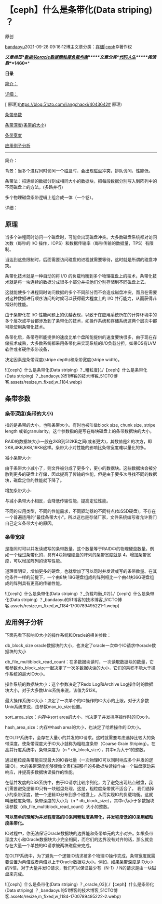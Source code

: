 # 【ceph】什么是条带化(Data striping) ？

 原创

[bandaoyu](https://blog.51cto.com/liangchaoxi)2021-09-28 09:16:12博主文章分类：[存储|ceph](https://blog.51cto.com/liangchaoxi/category9)©著作权

***文章标签\*[数据块](https://blog.51cto.com/topic/shujukuai.html)[oracle](https://blog.51cto.com/topic/oracle.html)[数据](https://blog.51cto.com/topic/shuju.html)[粗粒度](https://blog.51cto.com/topic/culidu.html)[负载均衡](https://blog.51cto.com/topic/fuzaijunheng.html)*****文章分类\*[代码人生](https://blog.51cto.com/nav/code)*****阅读数\**\*1460\****



**目录**

[ 简介：](https://blog.51cto.com/liangchaoxi/4043642#简介：)

[ 详细：](https://blog.51cto.com/liangchaoxi/4043642#详细：)

[  原理](https://blog.51cto.com/liangchaoxi/4043642# 原理)

[ 条带参数](https://blog.51cto.com/liangchaoxi/4043642#条带参数)

[ 条带深度(条带的大小)](https://blog.51cto.com/liangchaoxi/4043642#条带深度(条带的大小))

[ 条带宽度](https://blog.51cto.com/liangchaoxi/4043642#条带宽度)

[ 应用例子分析](https://blog.51cto.com/liangchaoxi/4043642#应用例子分析)



------



简介：

背景：当多个进程同时访问一个磁盘时，会出现磁盘冲突，排队访问，性能低。

条带法：把连续的数据分割成相同大小的数据块，把每段数据分别写入到阵列中的不同磁盘上的方法。(多路并行)

多个物理磁盘条带逻辑上组合成一体（一个卷）。

详细：

##  原理

 

当多个进程同时访问一个磁盘时，可能会出现磁盘冲突。大多数磁盘系统都对访问次数（每秒的 I/O 操作，IOPS）和数据传输率（每秒传输的数据量，TPS）有限制。

当达到这些限制时，后面需要访问磁盘的进程就需要等待，这时就是所谓的磁盘冲突。

条带化技术就是一种自动的将 I/O 的负载均衡到多个物理磁盘上的技术，条带化技术就是将一块连续的数据分成很多小部分并把他们分别存储到不同磁盘上去。

这就能使多个进程同时访问数据的多个不同部分而不会造成磁盘冲突，而且在需要对这种数据进行顺序访问的时候可以获得最大程度上的 I/O 并行能力，从而获得非常好的性能。

由于条带化在 I/O 性能问题上的优越表现，以致于在应用系统所在的计算环境中的多个层次或平台都涉及到了条带化的技术，如操作系统和存储系统这两个层次中都可能使用条带化技术。

条带化后，条带卷所能提供的速度比单个盘所能提供的速度要快很多，由于现在存储技术成熟，大多数系统都采用条带化来实现系统的I/O负载分担，如果OS有LVM软件或者硬件条带设备，

决定因素是条带深度(stripe depth)和条带宽度(stripe width)。

![【ceph】什么是条带化(Data striping) ？_粗粒度](./【ceph】什么是条带化(Data striping) ？_bandaoyu的51博客的技术博客_51CTO博客.assets/resize,m_fixed,w_1184.webp)

## 条带参数

### 

### 条带深度(条带的大小)

指的是条带的大小，也叫条带大小。有时也被叫做block size, chunk size, stripe length 或者granularity。这个参数指的是写在每块磁盘上的条带数据块的大小。

RAID的数据块大小一般在2KB到512KB之间(或者更大)，其数值是2 的次方，即2KB,4KB,8KB,16KB这样。条带大小对性能的影响比条带宽度难以量化的多。

减小条带大小: 

  由于条带大小减小了，则文件被分成了更多个，更小的数据块。这些数据块会被分散到更多的硬盘上存储，因此提高了传输的性能，但是由于要多次寻找不同的数据块，磁盘定位的性能就下降了。

增加条带大小: 

  与减小条带大小相反，会降低传输性能，提高定位性能。

  

不同的应用类型，不同的性能需求，不同驱动器的不同特点(如SSD硬盘)，不存在一个普遍适用的"最佳条带大小"。所以这也是存储厂家，文件系统编写者允许我们自己定义条带大小的原因。

### 

### 条带宽度

是指同时可以并发读或写的条带数量。这个数量等于RAID中的物理硬盘数量。例如一个经过条带化的，具有4块物理硬盘的阵列的条带宽度就是 4。增加条带宽度，可以增加阵列的读写性能。

道理很明显，增加更多的硬盘，也就增加了可以同时并发读或写的条带数量。在其他条件一样的前提下，一个由8块 18G硬盘组成的阵列相比一个由4块36G硬盘组成的阵列具有更高的传输性能。

 ![【ceph】什么是条带化(Data striping) ？_负载均衡_02](./【ceph】什么是条带化(Data striping) ？_bandaoyu的51博客的技术博客_51CTO博客.assets/resize,m_fixed,w_1184-1700789495221-1.webp)

## 应用例子分析

  

下面先看下影响IO大小的操作系统和Oracle的相关参数：

db_block_size oracle数据块的大小，也决定了oracle一次单个IO请求中oracle数据块的大小

db_file_multiblock_read_count：在多数据块读时，一次读取数据块的数量，它和参数db_block_size一起决定了一次多数据块读的大小，它们的乘积不能大于操作系统的最大IO大小。

操作系统的数据块大小：这个参数决定了Redo Log和Archive Log操作时的数据块大小，对于大多数Unix系统来说，该值为512K。

最大操作系统IO大小：决定了一次单个的IO操作的IO大小的上限，对于大多数Unix系统来说，由参数max_io_size设置。

sort_area_size：内存中sort area的大小，也决定了并发排序操作时的IO大小。

hash_area_size：内存中hash area的大小，也决定了哈希操作的IO大小。

 

 在OLTP系统中，会存在大量小的并发的IO请求。这时就需要考虑选择比较大的条带深度。使条带深度大于IO大小就称为粗粒度条带（Coarse Grain Striping）。在高并行度系统中，条带深度为（n * db_block_size），其中n为大于1的整数。

 通过粗粒度条带能实现最大的IO吞吐量（一次物理IO可以同时响应多个并发的逻辑IO）。大的条带深度能够使像全表扫描那样的多数据块读操作由一个磁盘驱动来响应，并提高多数据块读操作的性能。

 在低并发度的DSS系统中，由于IO请求比较序列化，为了避免出现热点磁盘，我们需要避免逻辑IO只有一块磁盘处理。这是，粗粒度条带就不适合了。 我们选择小的条带深度，使一个逻辑IO分布到多个磁盘上，从而实现IO的负载均衡。这就叫细粒度条带。条带深度的大小为（n * db_block_size），其中n为小于多数据块读参数（db_file_multiblock_read_count）大小的整数。

 

**可以简单的理解为并发程度高的IO采用粗粒度条带化，并发程度低的IO采用细粒度条带化。**

 IO过程中，你无法保证Oracle数据块的边界能和条带单元的大小对齐。如果条带深度大小和Oracle数据块大小完全相同，而它们的边界没有对齐的话，那么就会存在大量一个单独的IO请求被两块磁盘来完成。

 在OLTP系统中，为了避免一个逻辑IO请求被多个物理IO操作完成，条带宽度就需要设置为两倍或者两倍以上于Oracle数据块大小。例如，如果条带深度是IO大小的N倍，对于大量并发IO请求，我们可以保证最少有（N-1）/ N的请求是由一块磁盘来完成。

![【ceph】什么是条带化(Data striping) ？_oracle_03](./【ceph】什么是条带化(Data striping) ？_bandaoyu的51博客的技术博客_51CTO博客.assets/resize,m_fixed,w_1184-1700789495222-2.webp)
